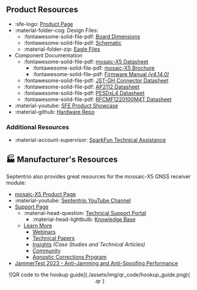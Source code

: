 ## Product Resources

* :sfe-logo: [Product Page](https://www.sparkfun.com/products/23088)
* :material-folder-cog: Design Files:
	* :fontawesome-solid-file-pdf: [Board Dimensions](./assets/board_files/dimensions.pdf)
	* :fontawesome-solid-file-pdf: [Schematic](./assets/board_files/schematic.pdf)
	* :material-folder-zip: [Eagle Files](./assets/board_files/eagle_files.zip)
* Component Documentation
	* :fontawesome-solid-file-pdf: [mosaic-X5 Datasheet](./assets/component_documentation/mosaic_hardware_manual_v1.8.0.pdf)
		* :fontawesome-solid-file-pdf: [mosaic-X5 Brochure](./assets/component_documentation/Septentrio_mosaic-X5_LR.pdf)
		* :fontawesome-solid-file-pdf: [Firmware Manual *(v4.14.0)*](./assets/component_documentation/firmware/mosaic-X5_firmware_v4.14.0_reference_guide.pdf)
	* :fontawesome-solid-file-pdf: [JST-GH Connector Datasheet](./assets/component_documentation/JST-GH_datasheet.pdf)
	* :fontawesome-solid-file-pdf: [AP2112 Datasheet](./assets/component_documentation/AP2112.pdf)
	* :fontawesome-solid-file-pdf: [PESDxL4 Datasheet](./assets/component_documentation/PESDXL4UF_G_W.pdf)
	* :fontawesome-solid-file-pdf: [RFCMF1220100M4T Datasheet](./assets/component_documentation/watcs00941_1-2271498.pdf)
* :material-youtube: [SFE Product Showcase](https://youtu.be/TSkIvtaVZc0)
* :material-github: [Hardware Repo](https://github.com/sparkfun/SparkFun_GNSS_mosaic-X5)


### Additional Resources

* :material-account-supervisor: [SparkFun Technical Assistance](https://www.sparkfun.com/technical_assistance)


## 🏭&nbsp;Manufacturer's Resources
Septentrio also provides great resources for the mossaic-X5 GNSS receiver module:

* [mosaic-X5 Product Page](https://www.septentrio.com/en/products/gps/gnss-receiver-modules/mosaic-x5)
* :material-youtube: [Septentrio YouTube Channel](https://www.youtube.com/channel/UCrA9wMw1y1f-KeOnnhq4lrA/feed)
* [Support Page](https://www.septentrio.com/en/support)
	* :material-head-question: [Technical Support Portal](https://customersupport.septentrio.com/s/)
		* :material-head-lightbulb: [Knowledge Base](https://customersupport.septentrio.com/s/topiccatalog)
	* [Learn More](https://www.septentrio.com/en/learn-more)
		* [Webinars](https://www.septentrio.com/en/learn-more/webinars)
		* [Technical Papers](https://www.septentrio.com/en/learn-more/technical-papers)
		* [Insights](https://www.septentrio.com/en/learn-more/insights) *(Case Studies and Technical Articles)*
		* [Community](https://www.septentrio.com/en/learn-more/community)
		* [Agnostic Corrections Program](https://www.septentrio.com/en/products/correction-services/precise-point-positioning-services-land/agnostic-corrections-program-gnss-correction-services)
* [JammerTest 2023 - Anti-Jamming and Anti-Spoofing Performance](https://www.septentrio.com/en/learn-more/insights/most-resilient-gnss-receiver-results-jammertest-norway)



<center>
![QR code to the hookup guide](./assets/img/qr_code/hookup_guide.png){ .qr }
</center>
